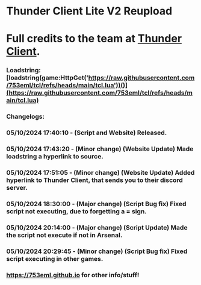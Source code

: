 # Thunder Client Lite V2 Reupload

# Full credits to the team at [Thunder Client](https://discord.gg/thunderclient).

### Loadstring: [loadstring(game:HttpGet('https://raw.githubusercontent.com/753eml/tcl/refs/heads/main/tcl.lua'))()](https://raw.githubusercontent.com/753eml/tcl/refs/heads/main/tcl.lua)

### Changelogs:

### 05/10/2024 17:40:10 - (Script and Website) Released.

### 05/10/2024 17:43:20 - (Minor change) (Website Update) Made loadstring a hyperlink to source.

### 05/10/2024 17:51:05 - (Minor change) (Website Update) Added hyperlink to Thunder Client, that sends you to their discord server.

### 05/10/2024 18:30:00 - (Major change) (Script Bug fix) Fixed script not executing, due to forgetting a = sign.

### 05/10/2024 20:14:00 - (Major change) (Script Update) Made the script not execute if not in Arsenal.

### 05/10/2024 20:29:45 - (Minor change) (Script Bug fix) Fixed script executing in other games.

### https://753eml.github.io for other info/stuff!

